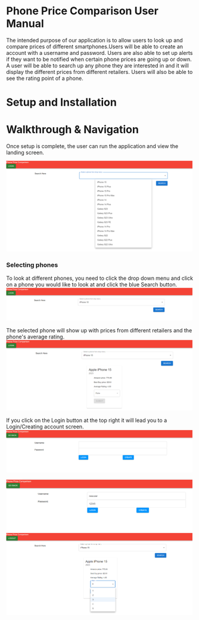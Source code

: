 # Phone Price Comparison User Manual

The intended purpose of our application is to allow users to look up and compare prices of different smartphones.Users will be able to create an account with a username and password. Users are also able to set up alerts if they want to be notified when certain phone prices are going up or down. A user will be able to search up any phone they are interested in and it will display the different prices from different retailers. Users will also be able to see the rating point of a phone.
# Setup and Installation




# Walkthrough & Navigation
  Once setup is complete, the user can run the application and view the landing screen.

  <img src=https://github.com/vietle96/CSE412-Final-Project/blob/db0cb778178d63446bb216d0f4554f4120e08f8f/Screenshots/1.png width="500">

### Selecting phones
  To look at different phones, you need to click the drop down menu and click on a phone you would like to look at and click the blue Search button.
  <img src=https://github.com/vietle96/CSE412-Final-Project/blob/bf89205409fcb7df3072f3bff232806a8f725922/Screenshots/2.png width="500">

  The selected phone will show up with prices from different retailers and the phone's average rating.
  <img src=https://github.com/vietle96/CSE412-Final-Project/blob/bf89205409fcb7df3072f3bff232806a8f725922/Screenshots/3.png width="500">

  If you click on the Login button at the top right it will lead you to a Login/Creating account screen.
  <img src=https://github.com/vietle96/CSE412-Final-Project/blob/bf89205409fcb7df3072f3bff232806a8f725922/Screenshots/4.png width="500">

  <img src=https://github.com/vietle96/CSE412-Final-Project/blob/bf89205409fcb7df3072f3bff232806a8f725922/Screenshots/5.png width="500">

  <img src=https://github.com/vietle96/CSE412-Final-Project/blob/bf89205409fcb7df3072f3bff232806a8f725922/Screenshots/6.png width="500">
